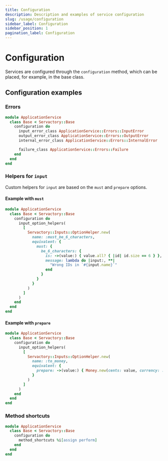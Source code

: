 ```yaml
---
title: Configuration
description: Description and examples of service configuration
slug: /usage/configuration
sidebar_label: Configuration
sidebar_position: 1
pagination_label: Configuration
---
```


# Configuration

Services are configured through the `configuration` method, which can be placed, for example, in the base class.

## Configuration examples

### Errors

```ruby {4-6, 8} title="app/services/application_service/base.rb"
module ApplicationService
  class Base < Servactory::Base
    configuration do
      input_error_class ApplicationService::Errors::InputError
      output_error_class ApplicationService::Errors::OutputError
      internal_error_class ApplicationService::Errors::InternalError

      failure_class ApplicationService::Errors::Failure
    end
  end
end
```

### Helpers for `input`

Custom helpers for `input` are based on the `must` and `prepare` options.

#### Example with `must`

```ruby {4,6-18} title="app/services/application_service/base.rb"
module ApplicationService
  class Base < Servactory::Base
    configuration do
      input_option_helpers(
        [
          Servactory::Inputs::OptionHelper.new(
            name: :must_be_6_characters,
            equivalent: {
              must: {
                be_6_characters: {
                  is: ->(value:) { value.all? { |id| id.size == 6 } },
                  message: lambda do |input:, **|
                    "Wrong IDs in `#{input.name}`"
                  end
                }
              }
            }
          )
        ]
      )
    end
  end
end
```

#### Example with `prepare`

```ruby {4,6-11} title="app/services/application_service/base.rb"
module ApplicationService
  class Base < Servactory::Base
    configuration do
      input_option_helpers(
        [
          Servactory::Inputs::OptionHelper.new(
            name: :to_money,
            equivalent: {
              prepare: ->(value:) { Money.new(cents: value, currency: :USD) }
            }
          )
        ]
      )
    end
  end
end
```

### Method shortcuts

```ruby {4} title="app/services/application_service/base.rb"
module ApplicationService
  class Base < Servactory::Base
    configuration do
      method_shortcuts %i[assign perform]
    end
  end
end
```
